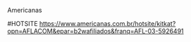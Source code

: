 Americanas

#HOTSITE
https://www.americanas.com.br/hotsite/kitkat?opn=AFLACOM&epar=b2wafiliados&franq=AFL-03-5926491